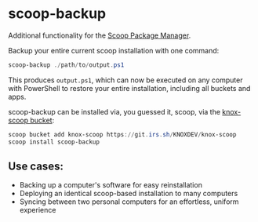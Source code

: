 # scoop-backup

Additional functionality for the [Scoop Package Manager](https://scoop.sh).

Backup your entire current scoop installation with one command:

```powershell
scoop-backup ./path/to/output.ps1
```

This produces `output.ps1`, which can now be executed on any computer with PowerShell to restore your entire installation, including all buckets and apps.

scoop-backup can be installed via, you guessed it, scoop, via the [knox-scoop bucket](https://git.irs.sh/KNOXDEV/knox-scoop):

```powershell
scoop bucket add knox-scoop https://git.irs.sh/KNOXDEV/knox-scoop
scoop install scoop-backup
```

## Use cases:
* Backing up a computer's software for easy reinstallation
* Deploying an identical scoop-based installation to many computers
* Syncing between two personal computers for an effortless, uniform experience
